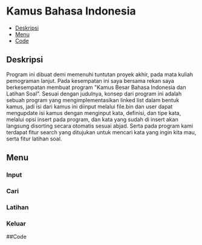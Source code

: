 # Kamus Bahasa Indonesia
* [Deskripsi](#deskripsi)
* [Menu](#Menu)
* [Code](#code)


## Deskripsi

Program ini dibuat demi memenuhi tuntutan proyek akhir, pada mata kuliah pemograman lanjut. Pada kesempatan ini saya bersama rekan saya berkesempatan membuat program "Kamus Besar Bahasa Indonesia dan Latihan Soal". Sesuai dengan judulnya, konsep dari program ini adalah sebuah program yang mengimplementasikan linked list dalam bentuk kamus, jadi isi dari kamus ini diinput melalui file.bin dan user
dapat mengupdate isi kamus dengan menginput kata, definisi, dan tipe kata, melalui opsi insert pada program, dan kata yang sudah di insert akan langsung disorting secara otomatis sesuai abjad. Serta pada program kami terdapat fitur search yang ditujukan untuk mencari kata yang ingin kita mau, serta fitur latihan soal.

## Menu

### Input

### Cari

### Latihan

### Keluar

##Code

